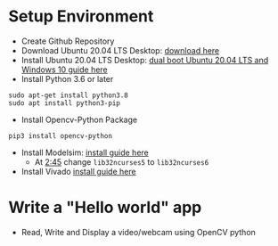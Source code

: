 # Setup Environment
* Create Github Repository
* Download Ubuntu 20.04 LTS Desktop: [download here](https://ubuntu.com/download/desktop)
* Install Ubuntu 20.04 LTS Desktop: [dual boot Ubuntu 20.04 LTS and Windows 10 guide here](https://www.youtube.com/watch?v=-iSAyiicyQY)
* Install Python 3.6 or later
```
sudo apt-get install python3.8
sudo apt install python3-pip
```
* Install Opencv-Python Package
```
pip3 install opencv-python
```
* Install Modelsim: [install guide here](https://www.youtube.com/watch?v=5y1zwylqgUM)
  * At [2:45](https://www.youtube.com/watch?v=5y1zwylqgUM&t=165s) change ```lib32ncurses5``` to ```lib32ncurses6``` 
* Install Vivado [install guide here](https://github.com/NguyenTruongHoangTrung/CE434.L21-Group3/blob/main/Assignment%201/H%C6%B0%E1%BB%9Bng%20d%E1%BA%ABn%20c%C3%A0i%20%C4%91%E1%BA%B7t%20vivado%202019.1%20tr%C3%AAn%20Ubuntu.pdf)
# Write a "Hello world" app
* Read, Write and Display a video/webcam using OpenCV python

